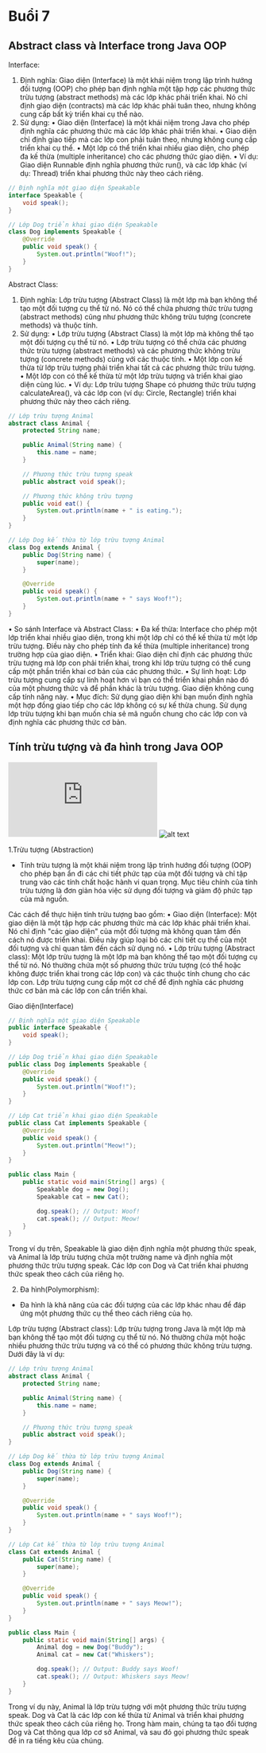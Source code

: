 ﻿# Buổi 7

## Abstract class và Interface trong Java OOP

Interface:
1. Định nghĩa: Giao diện (Interface) là một khái niệm trong lập trình hướng đối tượng (OOP) cho phép bạn định nghĩa một tập hợp các phương thức trừu tượng (abstract methods) mà các lớp khác phải triển khai. Nó chỉ định giao diện (contracts) mà các lớp khác phải tuân theo, nhưng không cung cấp bất kỳ triển khai cụ thể nào.
2. Sử dụng: 
• Giao diện (Interface) là một khái niệm trong Java cho phép định nghĩa các phương thức mà các lớp khác phải triển khai. 
• Giao diện chỉ định giao tiếp mà các lớp con phải tuân theo, nhưng không cung cấp triển khai cụ thể. 
• Một lớp có thể triển khai nhiều giao diện, cho phép đa kế thừa (multiple inheritance) cho các phương thức giao diện. 
• Ví dụ: Giao diện Runnable định nghĩa phương thức run(), và các lớp khác (ví dụ: Thread) triển khai phương thức này theo cách riêng.

```java
// Định nghĩa một giao diện Speakable
interface Speakable {
    void speak();
}

// Lớp Dog triển khai giao diện Speakable
class Dog implements Speakable {
    @Override
    public void speak() {
        System.out.println("Woof!");
    }
}
```


Abstract Class:
1. Định nghĩa: Lớp trừu tượng (Abstract Class) là một lớp mà bạn không thể tạo một đối tượng cụ thể từ nó. Nó có thể chứa phương thức trừu tượng (abstract methods) cũng như phương thức không trừu tượng (concrete methods) và thuộc tính.
2. Sử dụng:
• Lớp trừu tượng (Abstract Class) là một lớp mà không thể tạo một đối tượng cụ thể từ nó. 
• Lớp trừu tượng có thể chứa các phương thức trừu tượng (abstract methods) và các phương thức không trừu tượng (concrete methods) cùng với các thuộc tính. 
• Một lớp con kế thừa từ lớp trừu tượng phải triển khai tất cả các phương thức trừu tượng. 
• Một lớp con có thể kế thừa từ một lớp trừu tượng và triển khai giao diện cùng lúc. 
• Ví dụ: Lớp trừu tượng Shape có phương thức trừu tượng calculateArea(), và các lớp con (ví dụ: Circle, Rectangle) triển khai phương thức này theo cách riêng.


```java
// Lớp trừu tượng Animal
abstract class Animal {
    protected String name;

    public Animal(String name) {
        this.name = name;
    }

    // Phương thức trừu tượng speak
    public abstract void speak();

    // Phương thức không trừu tượng
    public void eat() {
        System.out.println(name + " is eating.");
    }
}

// Lớp Dog kế thừa từ lớp trừu tượng Animal
class Dog extends Animal {
    public Dog(String name) {
        super(name);
    }

    @Override
    public void speak() {
        System.out.println(name + " says Woof!");
    }
}
```

• So sánh Interface và Abstract Class: 
• Đa kế thừa: Interface cho phép một lớp triển khai nhiều giao diện, trong khi một lớp chỉ có thể kế thừa từ một lớp trừu tượng. Điều này cho phép tính đa kế thừa (multiple inheritance) trong trường hợp của giao diện. 
• Triển khai: Giao diện chỉ định các phương thức trừu tượng mà lớp con phải triển khai, trong khi lớp trừu tượng có thể cung cấp một phần triển khai cơ bản của các phương thức. 
• Sự linh hoạt: Lớp trừu tượng cung cấp sự linh hoạt hơn vì bạn có thể triển khai phần nào đó của một phương thức và để phần khác là trừu tượng. Giao diện không cung cấp tính năng này. 
• Mục đích: Sử dụng giao diện khi bạn muốn định nghĩa một hợp đồng giao tiếp cho các lớp không có sự kế thừa chung. Sử dụng lớp trừu tượng khi bạn muốn chia sẻ mã nguồn chung cho các lớp con và định nghĩa các phương thức cơ bản.


## Tính trừu tượng và đa hình trong Java OOP

![alt text]( https://freetuts.net/tinh-truu-tuong-abstraction-trong-java-1138.html)
![alt text]( https://viettuts.vn/java/tinh-da-hinh-trong-java)


1.Trừu tượng (Abstraction) 
- Tính trừu tượng là một khái niệm trong lập trình hướng đối tượng (OOP) cho phép bạn ẩn đi các chi tiết phức tạp của một đối tượng và chỉ tập trung vào các tính chất hoặc hành vi quan trọng. Mục tiêu chính của tính trừu tượng là đơn giản hóa việc sử dụng đối tượng và giảm độ phức tạp của mã nguồn.

Các cách để thực hiện tính trừu tượng bao gồm:
• Giao diện (Interface): Một giao diện là một tập hợp các phương thức mà các lớp khác phải triển khai. Nó chỉ định "các giao diện" của một đối tượng mà không quan tâm đến cách nó được triển khai. Điều này giúp loại bỏ các chi tiết cụ thể của một đối tượng và chỉ quan tâm đến cách sử dụng nó.
• Lớp trừu tượng (Abstract class): Một lớp trừu tượng là một lớp mà bạn không thể tạo một đối tượng cụ thể từ nó. Nó thường chứa một số phương thức trừu tượng (có thể hoặc không được triển khai trong các lớp con) và các thuộc tính chung cho các lớp con. Lớp trừu tượng cung cấp một cơ chế để định nghĩa các phương thức cơ bản mà các lớp con cần triển khai.



Giao diện(Interface)

```java
// Định nghĩa một giao diện Speakable
public interface Speakable {
    void speak();
}

// Lớp Dog triển khai giao diện Speakable
public class Dog implements Speakable {
    @Override
    public void speak() {
        System.out.println("Woof!");
    }
}

// Lớp Cat triển khai giao diện Speakable
public class Cat implements Speakable {
    @Override
    public void speak() {
        System.out.println("Meow!");
    }
}

public class Main {
    public static void main(String[] args) {
        Speakable dog = new Dog();
        Speakable cat = new Cat();

        dog.speak(); // Output: Woof!
        cat.speak(); // Output: Meow!
    }
}
```

Trong ví dụ trên, Speakable là giao diện định nghĩa một phương thức speak, và Animal là lớp trừu tượng chứa một trường name và định nghĩa một phương thức trừu tượng speak. Các lớp con Dog và Cat triển khai phương thức speak theo cách của riêng họ.

2. Đa hình(Polymorphism):

- Đa hình là khả năng của các đối tượng của các lớp khác nhau để đáp ứng một phương thức cụ thể theo cách riêng của họ.

Lớp trừu tượng (Abstract class): 
Lớp trừu tượng trong Java là một lớp mà bạn không thể tạo một đối tượng cụ thể từ nó. Nó thường chứa một hoặc nhiều phương thức trừu tượng và có thể có phương thức không trừu tượng. Dưới đây là ví dụ:

```java
// Lớp trừu tượng Animal
abstract class Animal {
    protected String name;

    public Animal(String name) {
        this.name = name;
    }

    // Phương thức trừu tượng speak
    public abstract void speak();
}

// Lớp Dog kế thừa từ lớp trừu tượng Animal
class Dog extends Animal {
    public Dog(String name) {
        super(name);
    }

    @Override
    public void speak() {
        System.out.println(name + " says Woof!");
    }
}

// Lớp Cat kế thừa từ lớp trừu tượng Animal
class Cat extends Animal {
    public Cat(String name) {
        super(name);
    }

    @Override
    public void speak() {
        System.out.println(name + " says Meow!");
    }
}

public class Main {
    public static void main(String[] args) {
        Animal dog = new Dog("Buddy");
        Animal cat = new Cat("Whiskers");

        dog.speak(); // Output: Buddy says Woof!
        cat.speak(); // Output: Whiskers says Meow!
    }
} 
```

Trong ví dụ này, Animal là lớp trừu tượng với một phương thức trừu tượng speak. Dog và Cat là các lớp con kế thừa từ Animal và triển khai phương thức speak theo cách của riêng họ. Trong hàm main, chúng ta tạo đối tượng Dog và Cat thông qua lớp cơ sở Animal, và sau đó gọi phương thức speak để in ra tiếng kêu của chúng.

